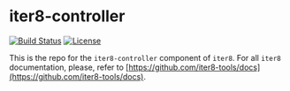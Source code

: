 # iter8-controller  

[![Build Status](https://travis-ci.com/iter8-tools/iter8.svg?branch=master)](https://travis-ci.com/iter8-tools/iter8)
[![License](https://img.shields.io/badge/License-Apache%202.0-blue.svg)](LICENSE)

This is the repo for the `iter8-controller` component of `iter8`. For all `iter8` documentation, please, refer to [https://github.com/iter8-tools/docs](https://github.com/iter8-tools/docs).
